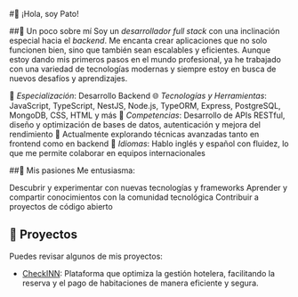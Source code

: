 #👋 ¡Hola, soy Pato!

##🌟 Un poco sobre mí
Soy un *desarrollador full stack* con una inclinación especial hacia el *backend*. Me encanta crear aplicaciones que no solo funcionen bien, sino que también sean escalables y eficientes. Aunque estoy dando mis primeros pasos en el mundo profesional, ya he trabajado con una variedad de tecnologías modernas y siempre estoy en busca de nuevos desafíos y aprendizajes.

💼 *Especialización*: Desarrollo Backend
🌐 *Tecnologías y Herramientas*: JavaScript, TypeScript, NestJS, Node.js, TypeORM, Express, PostgreSQL, MongoDB, CSS, HTML y más
🔧 *Competencias*: Desarrollo de APIs RESTful, diseño y optimización de bases de datos, autenticación y mejora del rendimiento
🌱 Actualmente explorando técnicas avanzadas tanto en frontend como en backend
💬 *Idiomas*: Hablo inglés y español con fluidez, lo que me permite colaborar en equipos internacionales

##🚀 Mis pasiones
Me entusiasma:

Descubrir y experimentar con nuevas tecnologías y frameworks
Aprender y compartir conocimientos con la comunidad tecnológica
Contribuir a proyectos de código abierto

## 🔗 Proyectos

Puedes revisar algunos de mis proyectos:
- [CheckINN](https://check-inn-front.vercel.app/): Plataforma que optimiza la gestión hotelera, facilitando la reserva y el pago de habitaciones de manera eficiente y segura.
